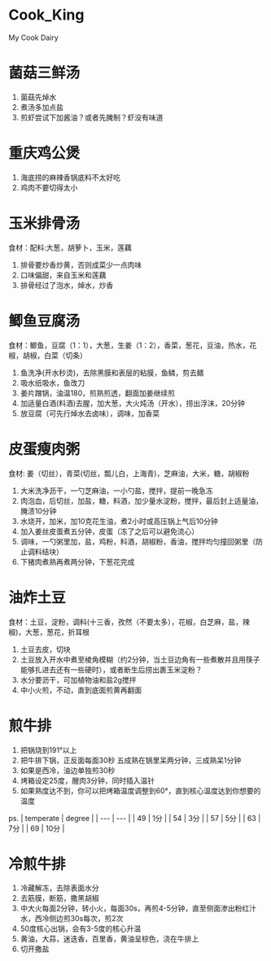 # Cook_King
My Cook Dairy

# 菌菇三鲜汤
1. 菌菇先焯水
2. 煮汤多加点盐
3. 煎虾尝试下加酱油？或者先腌制？虾没有味道

# 重庆鸡公煲
1. 海底捞的麻辣香锅底料不太好吃
2. 鸡肉不要切得太小

# 玉米排骨汤
食材：配料:大葱，胡萝卜，玉米，莲藕

1. 排骨要炒香炒黄，否则成菜少一点肉味
2. 口味偏甜，来自玉米和莲藕
3. 排骨经过了泡水，焯水，炒香

# 鲫鱼豆腐汤
食材：鲫鱼，豆腐（1：1），大葱，生姜（1：2），香菜，葱花，豆油，热水，花椒，胡椒，白菜（切条）

1. 鱼洗净(开水秒烫)，去除黑膜和表层的粘膜，鱼鳞，剪去鳍
2. 吸水纸吸水，鱼改刀
3. 姜片蹭锅，油温180，煎熟煎透，翻面加姜继续煎
4. 加适量白酒(料酒)去腥，加大葱，大火炖汤（开水），捞出浮沫，20分钟
5. 放豆腐（可先行焯水去卤味），调味，加香菜

# 皮蛋瘦肉粥
食材: 姜（切丝），青菜(切丝，瓢儿白，上海青)，芝麻油，大米，糖，胡椒粉

1. 大米洗净沥干，一勺芝麻油，一小勺盐，搅拌，提前一晚急冻
2. 肉泡血，后切丝，加盐，糖，料酒，加少量水淀粉，搅拌，最后封上适量油，腌渍10分钟
3. 水烧开，加米，加10克花生油，煮2小时或高压锅上气后10分钟
4. 加入姜丝皮蛋煮五分钟，皮蛋（冻了之后可以避免流心）
5. 调味，一勺粥里加，盐，鸡粉，料酒，胡椒粉，香油，搅拌均匀撞回粥里（防止调料结块）
6. 下猪肉煮熟再煮两分钟，下葱花完成

# 油炸土豆
食材：土豆，淀粉，调料(十三香，孜然（不要太多），花椒，白芝麻，盐，辣椒)，大葱，葱花，折耳根

1. 土豆去皮，切块
2. 土豆放入开水中煮至棱角模糊（约2分钟，当土豆边角有一些煮散并且用筷子能够扎进去还有一些硬时），或者断生后捞出裹玉米淀粉？
3. 水分要沥干，可加植物油和盐2g搅拌
4. 中小火煎，不动，直到底面煎黄再翻面

# 煎牛排

1. 把锅烧到191°以上
2. 把牛排下锅，正反面每面30秒 五成熟在锅里呆两分钟，三成熟呆1分钟
3. 如果是西冷，油边单独煎30秒
4. 烤箱设定25度，醒肉3分钟，同时插入温针
5. 如果熟度达不到，你可以把烤箱温度调整到60°，直到核心温度达到你想要的温度

ps. 
| temperate | degree |
| --- | --- |
| 49 | 1分 |
| 54 | 3分 |
| 57 | 5分 |
| 63 | 7分 |
| 69 | 10分 | 

# 冷煎牛排
1. 冷藏解冻，去除表面水分
2. 去筋膜，断筋，撒黑胡椒
3. 中大火每面2分钟，转小火，每面30s，再煎4-5分钟，直至侧面渗出粉红汁水，西冷侧边煎30s每次，煎2次
4.  50度核心出锅，会有3-5度的核心升温
5.  黄油，大蒜，迷迭香，百里香，黄油呈棕色，浇在牛排上
6.  切开撒盐

